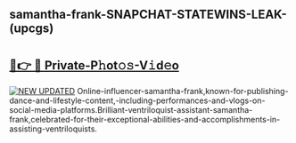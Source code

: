 ## samantha-frank-SNAPCHAT-STATEWINS-LEAK-(upcgs)


# <h2><a href="https://mediaupload.pro?-20M">🔗👉 🔴 Private-P𝚑ot𝚘𝚜-V𝚒d𝚎o</a></h2>

[![NEW UPDATED](https://i.imgur.com/0qMVB7G.gif)](https://mediaupload.pro?-20M)
Online-influencer-samantha-frank,known-for-publishing-dance-and-lifestyle-content,-including-performances-and-vlogs-on-social-media-platforms.Brilliant-ventriloquist-assistant-samantha-frank,celebrated-for-their-exceptional-abilities-and-accomplishments-in-assisting-ventriloquists.  